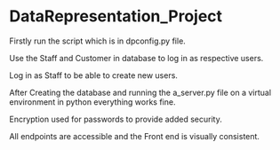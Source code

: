 # DataRepresentation_Project

Firstly run the script which is in dpconfig.py file.

Use the Staff and Customer in database to log in as respective users.

Log in as Staff to be able to create new users.

After Creating the database and running the a_server.py file on a virtual environment in python everything works fine.

Encryption used for passwords to provide added security.

All endpoints are accessible and the Front end is visually consistent.
